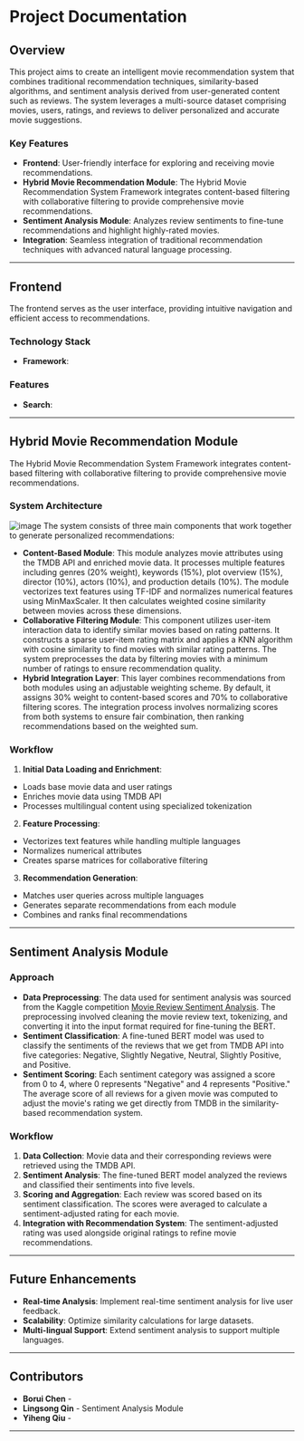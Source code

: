 # Project Documentation

## Overview
This project aims to create an intelligent movie recommendation system that combines traditional recommendation techniques, similarity-based algorithms, and sentiment analysis derived from user-generated content such as reviews. The system leverages a multi-source dataset comprising movies, users, ratings, and reviews to deliver personalized and accurate movie suggestions.

### Key Features
- **Frontend**: User-friendly interface for exploring and receiving movie recommendations.
- **Hybrid Movie Recommendation Module**: The Hybrid Movie Recommendation System Framework integrates content-based filtering with collaborative filtering to provide comprehensive movie recommendations.
- **Sentiment Analysis Module**: Analyzes review sentiments to fine-tune recommendations and highlight highly-rated movies.
- **Integration**: Seamless integration of traditional recommendation techniques with advanced natural language processing.

---

## Frontend
The frontend serves as the user interface, providing intuitive navigation and efficient access to recommendations.

### Technology Stack
- **Framework**: 


### Features
- **Search**: 


---

## Hybrid Movie Recommendation Module
The Hybrid Movie Recommendation System Framework integrates content-based filtering with collaborative filtering to provide comprehensive movie recommendations. 

### System Architecture
![image](https://github.com/user-attachments/assets/6e0c8177-dd6e-406a-874c-d0f19011724b) 
The system consists of three main components that work together to generate personalized recommendations:
- **Content-Based Module**:
This module analyzes movie attributes using the TMDB API and enriched movie data. It processes multiple features including genres (20% weight), keywords (15%), plot overview (15%), director (10%), actors (10%), and production details (10%). The module vectorizes text features using TF-IDF and normalizes numerical features using MinMaxScaler. It then calculates weighted cosine similarity between movies across these dimensions.
- **Collaborative Filtering Module**:
This component utilizes user-item interaction data to identify similar movies based on rating patterns. It constructs a sparse user-item rating matrix and applies a KNN algorithm with cosine similarity to find movies with similar rating patterns. The system preprocesses the data by filtering movies with a minimum number of ratings to ensure recommendation quality.
- **Hybrid Integration Layer**:
This layer combines recommendations from both modules using an adjustable weighting scheme. By default, it assigns 30% weight to content-based scores and 70% to collaborative filtering scores. The integration process involves normalizing scores from both systems to ensure fair combination, then ranking recommendations based on the weighted sum.
### Workflow
1. **Initial Data Loading and Enrichment**:
- Loads base movie data and user ratings
- Enriches movie data using TMDB API
- Processes multilingual content using specialized tokenization
2. **Feature Processing**: 
- Vectorizes text features while handling multiple languages
- Normalizes numerical attributes
- Creates sparse matrices for collaborative filtering
3. **Recommendation Generation**:
- Matches user queries across multiple languages
- Generates separate recommendations from each module
- Combines and ranks final recommendations
---

## Sentiment Analysis Module

### Approach
- **Data Preprocessing**: The data used for sentiment analysis was sourced from the Kaggle competition [Movie Review Sentiment Analysis](https://www.kaggle.com/competitions/movie-review-sentiment-analysis-kernels-only/). The preprocessing involved cleaning the movie review text, tokenizing, and converting it into the input format required for fine-tuning the BERT.
- **Sentiment Classification**: A fine-tuned BERT model was used to classify the sentiments of the reviews that we get from TMDB API into five categories: Negative, Slightly Negative, Neutral, Slightly Positive, and Positive.
- **Sentiment Scoring**: Each sentiment category was assigned a score from 0 to 4, where 0 represents "Negative" and 4 represents "Positive." The average score of all reviews for a given movie was computed to adjust the movie's rating we get directly from TMDB in the similarity-based recommendation system.

### Workflow
1. **Data Collection**: Movie data and their corresponding reviews were retrieved using the TMDB API.
2. **Sentiment Analysis**: The fine-tuned BERT model analyzed the reviews and classified their sentiments into five levels.
3. **Scoring and Aggregation**: Each review was scored based on its sentiment classification. The scores were averaged to calculate a sentiment-adjusted rating for each movie.
4. **Integration with Recommendation System**: The sentiment-adjusted rating was used alongside original ratings to refine movie recommendations.

--- 

## Future Enhancements
- **Real-time Analysis**: Implement real-time sentiment analysis for live user feedback.
- **Scalability**: Optimize similarity calculations for large datasets.
- **Multi-lingual Support**: Extend sentiment analysis to support multiple languages.

---

## Contributors
- **Borui Chen** - 
- **Lingsong Qin** - Sentiment Analysis Module
- **Yiheng Qiu** - 

---
